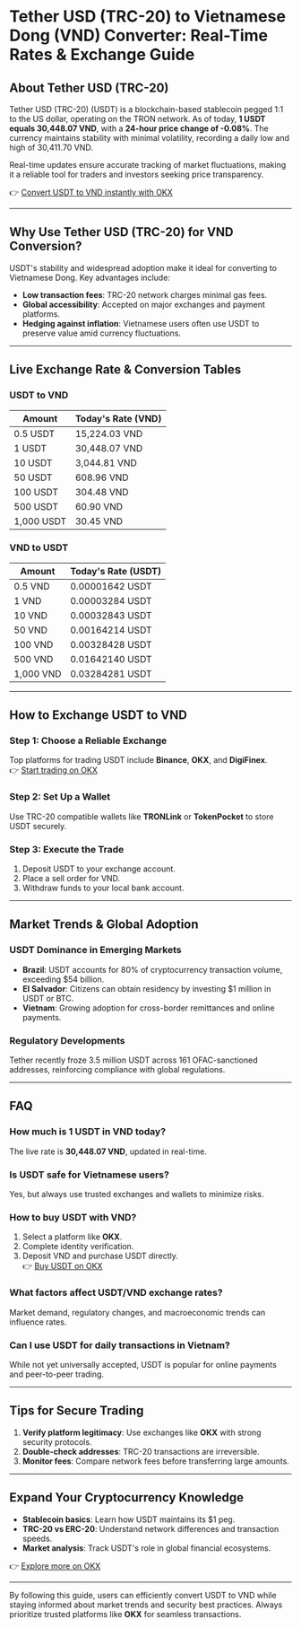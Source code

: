 # Tether USD (TRC-20) to Vietnamese Dong (VND) Converter: Real-Time Rates & Exchange Guide

## About Tether USD (TRC-20)

Tether USD (TRC-20) (USDT) is a blockchain-based stablecoin pegged 1:1 to the US dollar, operating on the TRON network. As of today, **1 USDT equals 30,448.07 VND**, with a **24-hour price change of -0.08%**. The currency maintains stability with minimal volatility, recording a daily low and high of 30,411.70 VND.  

Real-time updates ensure accurate tracking of market fluctuations, making it a reliable tool for traders and investors seeking price transparency.  

👉 [Convert USDT to VND instantly with OKX](https://bit.ly/okx-bonus)

---

## Why Use Tether USD (TRC-20) for VND Conversion?

USDT's stability and widespread adoption make it ideal for converting to Vietnamese Dong. Key advantages include:  
- **Low transaction fees**: TRC-20 network charges minimal gas fees.  
- **Global accessibility**: Accepted on major exchanges and payment platforms.  
- **Hedging against inflation**: Vietnamese users often use USDT to preserve value amid currency fluctuations.  

---

## Live Exchange Rate & Conversion Tables

### USDT to VND  
| Amount          | Today's Rate (VND) |  
|-----------------|--------------------|  
| 0.5 USDT        | 15,224.03 VND      |  
| 1 USDT          | 30,448.07 VND      |  
| 10 USDT         | 3,044.81 VND       |  
| 50 USDT         | 608.96 VND         |  
| 100 USDT        | 304.48 VND         |  
| 500 USDT        | 60.90 VND          |  
| 1,000 USDT      | 30.45 VND          |  

### VND to USDT  
| Amount          | Today's Rate (USDT) |  
|-----------------|---------------------|  
| 0.5 VND         | 0.00001642 USDT     |  
| 1 VND           | 0.00003284 USDT     |  
| 10 VND          | 0.00032843 USDT     |  
| 50 VND          | 0.00164214 USDT     |  
| 100 VND         | 0.00328428 USDT     |  
| 500 VND         | 0.01642140 USDT     |  
| 1,000 VND       | 0.03284281 USDT     |  

---

## How to Exchange USDT to VND  

### Step 1: Choose a Reliable Exchange  
Top platforms for trading USDT include **Binance**, **OKX**, and **DigiFinex**.  
👉 [Start trading on OKX](https://bit.ly/okx-bonus)  

### Step 2: Set Up a Wallet  
Use TRC-20 compatible wallets like **TRONLink** or **TokenPocket** to store USDT securely.  

### Step 3: Execute the Trade  
1. Deposit USDT to your exchange account.  
2. Place a sell order for VND.  
3. Withdraw funds to your local bank account.  

---

## Market Trends & Global Adoption  

### USDT Dominance in Emerging Markets  
- **Brazil**: USDT accounts for 80% of cryptocurrency transaction volume, exceeding $54 billion.  
- **El Salvador**: Citizens can obtain residency by investing $1 million in USDT or BTC.  
- **Vietnam**: Growing adoption for cross-border remittances and online payments.  

### Regulatory Developments  
Tether recently froze 3.5 million USDT across 161 OFAC-sanctioned addresses, reinforcing compliance with global regulations.  

---

## FAQ  

### How much is 1 USDT in VND today?  
The live rate is **30,448.07 VND**, updated in real-time.  

### Is USDT safe for Vietnamese users?  
Yes, but always use trusted exchanges and wallets to minimize risks.  

### How to buy USDT with VND?  
1. Select a platform like **OKX**.  
2. Complete identity verification.  
3. Deposit VND and purchase USDT directly.  
👉 [Buy USDT on OKX](https://bit.ly/okx-bonus)  

### What factors affect USDT/VND exchange rates?  
Market demand, regulatory changes, and macroeconomic trends can influence rates.  

### Can I use USDT for daily transactions in Vietnam?  
While not yet universally accepted, USDT is popular for online payments and peer-to-peer trading.  

---

## Tips for Secure Trading  

1. **Verify platform legitimacy**: Use exchanges like **OKX** with strong security protocols.  
2. **Double-check addresses**: TRC-20 transactions are irreversible.  
3. **Monitor fees**: Compare network fees before transferring large amounts.  

---

## Expand Your Cryptocurrency Knowledge  

- **Stablecoin basics**: Learn how USDT maintains its $1 peg.  
- **TRC-20 vs ERC-20**: Understand network differences and transaction speeds.  
- **Market analysis**: Track USDT's role in global financial ecosystems.  

👉 [Explore more on OKX](https://bit.ly/okx-bonus)  

--- 

By following this guide, users can efficiently convert USDT to VND while staying informed about market trends and security best practices. Always prioritize trusted platforms like **OKX** for seamless transactions.